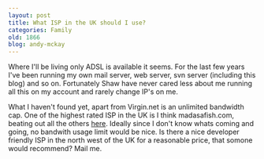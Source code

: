```yaml
---
layout: post
title: What ISP in the UK should I use?
categories: Family
old: 1866
blog: andy-mckay
---
```

Where I'll be living only ADSL is available it seems. For the last few years I've been running my own mail server, web server, svn server (including this blog) and so on. Fortunately Shaw have never cared less about me running all this on my account and rarely change IP's on me.

What I haven't found yet, apart from Virgin.net is an unlimited bandwidth cap. One of the highest rated ISP in the UK is I think madasafish.com, beating out all the others <a href="http://www.adslguide.org.uk/isps/compare.asp?bt=ON&freenetname=ON&freeserve=ON&tiscali=ON&virginnet=ON&cmp_action=Compare">here</a>. Ideally since I don't know whats coming and going, no bandwith usage limit would be nice. Is there a nice developer friendly ISP in the north west of the UK for a reasonable price, that somone would recommend? Mail me.